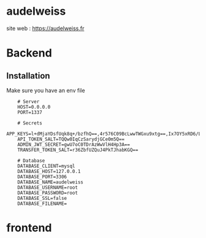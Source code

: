# audelweiss

site web : https://audelweiss.fr


# Backend

## Installation

Make sure you have an env file

```dotenv
    # Server
    HOST=0.0.0.0
    PORT=1337

    # Secrets
    APP_KEYS=l+dMjaYDsfUqk8q+/bzfhQ==,4r576C09BcLwwTWGxu9xtg==,Ix7OY5xRD6/LGDgQuFH2zA==,wcmYm9UciHxYXe8XLzuo+g==
    API_TOKEN_SALT=TQQw0IqCzSarydjGCe0m5Q==
    ADMIN_JWT_SECRET=gwU7oC0TDrAzWwVlH4Hp3A==
    TRANSFER_TOKEN_SALT=r36ZbfUZQuJ4PkTJhabKGQ==

    # Database
    DATABASE_CLIENT=mysql
    DATABASE_HOST=127.0.0.1
    DATABASE_PORT=3306
    DATABASE_NAME=audelweiss
    DATABASE_USERNAME=root
    DATABASE_PASSWORD=root
    DATABASE_SSL=false
    DATABASE_FILENAME=
```

# frontend
